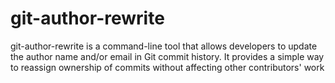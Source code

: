 # git-author-rewrite
git-author-rewrite is a command-line tool that allows developers to update the author name and/or email in Git commit history. It provides a simple way to reassign ownership of commits without affecting other contributors' work
